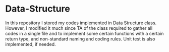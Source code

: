 # Data-Structure
In this repository I stored my codes implemented in Data Structure class. However, I modified it much since TA of the class required to gather all codes in a single file and to implement some certain functions with a certain return type, and non-standard naming and coding rules. Unit test is also implemented, if needed.
